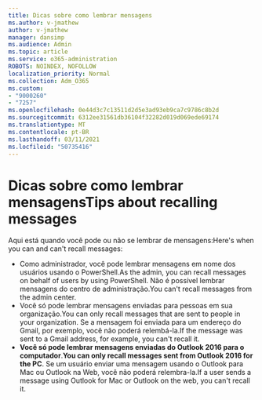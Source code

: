```yaml
---
title: Dicas sobre como lembrar mensagens
ms.author: v-jmathew
author: v-jmathew
manager: dansimp
ms.audience: Admin
ms.topic: article
ms.service: o365-administration
ROBOTS: NOINDEX, NOFOLLOW
localization_priority: Normal
ms.collection: Adm_O365
ms.custom:
- "9000260"
- "7257"
ms.openlocfilehash: 0e44d3c7c13511d2d5e3ad93eb9ca7c9786c8b2d
ms.sourcegitcommit: 6312ee31561db36104f32282d019d069ede69174
ms.translationtype: MT
ms.contentlocale: pt-BR
ms.lasthandoff: 03/11/2021
ms.locfileid: "50735416"
---
```

# <a name="tips-about-recalling-messages"></a><span data-ttu-id="7918e-102">Dicas sobre como lembrar mensagens</span><span class="sxs-lookup"><span data-stu-id="7918e-102">Tips about recalling messages</span></span>

<span data-ttu-id="7918e-103">Aqui está quando você pode ou não se lembrar de mensagens:</span><span class="sxs-lookup"><span data-stu-id="7918e-103">Here's when you can and can't recall messages:</span></span>

* <span data-ttu-id="7918e-104">Como administrador, você pode lembrar mensagens em nome dos usuários usando o PowerShell.</span><span class="sxs-lookup"><span data-stu-id="7918e-104">As the admin, you can recall messages on behalf of users by using PowerShell.</span></span> <span data-ttu-id="7918e-105">Não é possível lembrar mensagens do centro de administração.</span><span class="sxs-lookup"><span data-stu-id="7918e-105">You can't recall messages from the admin center.</span></span>
* <span data-ttu-id="7918e-106">Você só pode lembrar mensagens enviadas para pessoas em sua organização.</span><span class="sxs-lookup"><span data-stu-id="7918e-106">You can only recall messages that are sent to people in your organization.</span></span> <span data-ttu-id="7918e-107">Se a mensagem foi enviada para um endereço do Gmail, por exemplo, você não poderá relembá-la.</span><span class="sxs-lookup"><span data-stu-id="7918e-107">If the message was sent to a Gmail address, for example, you can't recall it.</span></span>
* <span data-ttu-id="7918e-108">**Você só pode lembrar mensagens enviadas do Outlook 2016 para o computador**.</span><span class="sxs-lookup"><span data-stu-id="7918e-108">**You can only recall messages sent from Outlook 2016 for the PC**.</span></span> <span data-ttu-id="7918e-109">Se um usuário enviar uma mensagem usando o Outlook para Mac ou Outlook na Web, você não poderá relembra-la.</span><span class="sxs-lookup"><span data-stu-id="7918e-109">If a user sends a message using Outlook for Mac or Outlook on the web, you can't recall it.</span></span>
